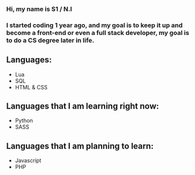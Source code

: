 
### Hi, my name is S1 / N.I
### I started coding 1 year ago, and my goal is to keep it up and become a front-end or even a full stack developer, my goal is to do a CS degree later in life.

## Languages:

- Lua
- SQL
- HTML & CSS

## Languages that I am learning right now:

- Python
- SASS

## Languages that I am planning to learn:

- Javascript
- PHP


<!--
**S1RRZ/S1RRZ** is a ✨ _special_ ✨ repository because its `README.md` (this file) appears on your GitHub profile.

Here are some ideas to get you started:

